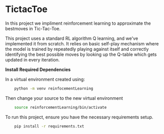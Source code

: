 # TictacToe

In this project we impliment reinforcement learning to approximate the bestmoves in Tic-Tac-Toe.

This project uses a standard RL algorithm Q learning, and we've implemented it from scratch. It relies on basic self-play mechanism where the model is trained by repeatedly playing against itself and correctly identifying the best possible moves by looking up the Q-table which gets updated in every iteration.


**Install Required Dependencies**

In a virtual environment created using:
```bash
    python -m venv reinfocementLearning
```
Then change your source to the new virtual environment
```bash
    source reinforcementLearning/bin/activate
```

To run this project, ensure you have the necessary requirements setup.
```bash
    pip install -r requirements.txt
```
